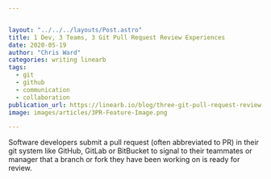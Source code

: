 ```yaml
---


layout: "../../../layouts/Post.astro"
title: 1 Dev, 3 Teams, 3 Git Pull Request Review Experiences
date: 2020-05-19
author: "Chris Ward"
categories: writing linearb
tags: 
  - git
  - github
  - communication
  - collaboration
publication_url: https://linearb.io/blog/three-git-pull-request-review-strategies/
image: images/articles/3PR-Feature-Image.png

---
```

Software developers submit a pull request (often abbreviated to PR) in their git system like GitHub, GitLab or BitBucket to signal to their teammates or manager that a branch or fork they have been working on is ready for review. 
